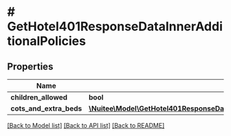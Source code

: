 # # GetHotel401ResponseDataInnerAdditionalPolicies

## Properties

Name | Type | Description | Notes
------------ | ------------- | ------------- | -------------
**children_allowed** | **bool** |  | [optional]
**cots_and_extra_beds** | [**\Nuitee\Model\GetHotel401ResponseDataInnerAdditionalPoliciesCotsAndExtraBedsInner[]**](GetHotel401ResponseDataInnerAdditionalPoliciesCotsAndExtraBedsInner.md) |  | [optional]

[[Back to Model list]](../../README.md#models) [[Back to API list]](../../README.md#endpoints) [[Back to README]](../../README.md)
